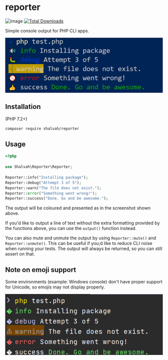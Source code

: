 # reporter

![image](http://img.shields.io/packagist/v/shalvah/reporter.svg?style=flat) [![Total Downloads](https://poser.pugx.org/shalvah/reporter/downloads)](https://packagist.org/packages/shalvah/reporter)

Simple console output for PHP CLI apps.

![Output on Windows Terminal](./screenshot-windows-teminal.png)

## Installation
(PHP 7.2+)

```bash
composer require shalvah/reporter
```

## Usage
```php
<?php

use Shalvah\Reporter\Reporter;

Reporter::info("Installing package");
Reporter::debug("Attempt 3 of 5");
Reporter::warn("The file does not exist.");
Reporter::error("Something went wrong!");
Reporter::success("Done. Go and be awesome.");
```

The output will be coloured and presented as in the screenshot shown above.

If you'd like to output a line of text without the extra formatting provided by the functions above, you can use the `output()` function instead.

You can also mute and unmute the output by using `Reporter::mute()` and `Reporter::unmute()`. This can be useful if you;d like to reduce CLI noise when running your tests. The output will always be returned, so you can still assert on that.

## Note on emoji support
Some environments (example: Windows console) don't have proper support for Unicode, so emojis may not display properly.

![Output on Windows Cmder](./screenshot-cmder.png)

